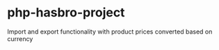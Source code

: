 # php-hasbro-project
Import and export functionality with product prices converted based on currency

